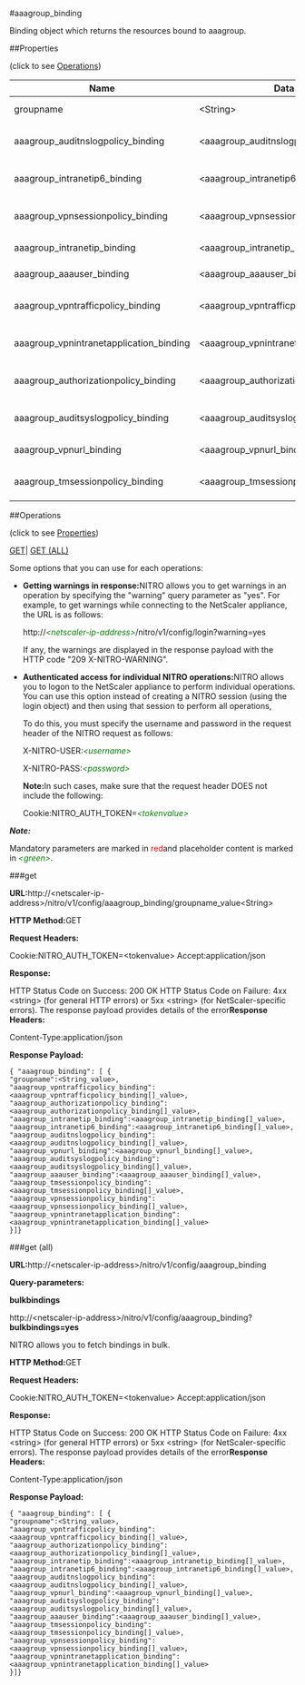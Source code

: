 #aaagroup_binding

Binding object which returns the resources bound to aaagroup.


##Properties 
<span>(click to see [Operations](#opera))</span>


<table><thead><tr><th>Name</th><th>Data Type</th><th>Permissions</th><th>Description</th></tr></thead><tbody><tr><td>groupname</td><td>&lt;String></td><td>Read-write</td><td>Name of the group.<br>Minimum length = 1</td></tr><tr><td>aaagroup_auditnslogpolicy_binding</td><td>&lt;aaagroup_auditnslogpolicy_binding[]></td><td>Read-only</td><td>auditnslogpolicy that can be bound to aaagroup.</td></tr><tr><td>aaagroup_intranetip6_binding</td><td>&lt;aaagroup_intranetip6_binding[]></td><td>Read-only</td><td>intranetip6 that can be bound to aaagroup.</td></tr><tr><td>aaagroup_vpnsessionpolicy_binding</td><td>&lt;aaagroup_vpnsessionpolicy_binding[]></td><td>Read-only</td><td>vpnsessionpolicy that can be bound to aaagroup.</td></tr><tr><td>aaagroup_intranetip_binding</td><td>&lt;aaagroup_intranetip_binding[]></td><td>Read-only</td><td>intranetip that can be bound to aaagroup.</td></tr><tr><td>aaagroup_aaauser_binding</td><td>&lt;aaagroup_aaauser_binding[]></td><td>Read-only</td><td>aaauser that can be bound to aaagroup.</td></tr><tr><td>aaagroup_vpntrafficpolicy_binding</td><td>&lt;aaagroup_vpntrafficpolicy_binding[]></td><td>Read-only</td><td>vpntrafficpolicy that can be bound to aaagroup.</td></tr><tr><td>aaagroup_vpnintranetapplication_binding</td><td>&lt;aaagroup_vpnintranetapplication_binding[]></td><td>Read-only</td><td>vpnintranetapplication that can be bound to aaagroup.</td></tr><tr><td>aaagroup_authorizationpolicy_binding</td><td>&lt;aaagroup_authorizationpolicy_binding[]></td><td>Read-only</td><td>authorizationpolicy that can be bound to aaagroup.</td></tr><tr><td>aaagroup_auditsyslogpolicy_binding</td><td>&lt;aaagroup_auditsyslogpolicy_binding[]></td><td>Read-only</td><td>auditsyslogpolicy that can be bound to aaagroup.</td></tr><tr><td>aaagroup_vpnurl_binding</td><td>&lt;aaagroup_vpnurl_binding[]></td><td>Read-only</td><td>vpnurl that can be bound to aaagroup.</td></tr><tr><td>aaagroup_tmsessionpolicy_binding</td><td>&lt;aaagroup_tmsessionpolicy_binding[]></td><td>Read-only</td><td>tmsessionpolicy that can be bound to aaagroup.</td></tr></tbody></table>
##Operations 
<span>(click to see [Properties](#prope))</span>


[GET]()| [GET (ALL)](#ge)


Some options that you can use for each operations:
<ul><li><p><b>Getting warnings in response:</b>NITRO allows you to get warnings in an operation by specifying the "warning" query parameter as "yes". For example, to get warnings while connecting to the NetScaler appliance, the URL is as follows:</p><p>http://<span style="color:green;font-style:italic;">&lt;netscaler-ip-address&gt;</span>/nitro/v1/config/login?warning=yes</p><p>If any, the warnings are displayed in the response payload with the HTTP code "209 X-NITRO-WARNING".</p></li><li><p><b>Authenticated access for individual NITRO operations:</b>NITRO allows you to logon to the NetScaler appliance to perform individual operations. You can use this option instead of creating a NITRO session (using the login object) and then using that session to perform all operations,</p><p>To do this, you must specify the username and password in the request header of the NITRO request as follows:</p><p>X-NITRO-USER:<span style="color:green;font-style:italic;">&lt;username&gt;</span></p><p>X-NITRO-PASS:<span style="color:green;font-style:italic;">&lt;password&gt;</span></p><p><b>Note:</b>In such cases, make sure that the request header DOES not include the following:</p><p>Cookie:NITRO_AUTH_TOKEN=<span style="color:green;font-style:italic;">&lt;tokenvalue&gt;</span></p></li></ul>



***Note:*** 
Mandatory parameters are marked in <span style="color:#FF0000;">red</span>and placeholder content is marked in <span style="color:green;font-style:italic">&lt;green&gt;</span>.

###get



<b>URL:</b>http://&lt;netscaler-ip-address&gt;/nitro/v1/config/aaagroup_binding/groupname_value&lt;String&gt;
<b>HTTP Method:</b>GET
<b>Request Headers:</b>

Cookie:NITRO_AUTH_TOKEN=&lt;tokenvalue&gt;Accept:application/json

<b>Response:</b>
HTTP Status Code on Success: 200 OKHTTP Status Code on Failure: 4xx &lt;string&gt; (for general HTTP errors) or 5xx &lt;string&gt; (for NetScaler-specific errors). The response payload provides details of the error<b>Response Headers:</b>

Content-Type:application/json

<b>Response Payload: </b>```{ "aaagroup_binding": [ {"groupname":<String_value>,"aaagroup_vpntrafficpolicy_binding":<aaagroup_vpntrafficpolicy_binding[]_value>,"aaagroup_authorizationpolicy_binding":<aaagroup_authorizationpolicy_binding[]_value>,"aaagroup_intranetip_binding":<aaagroup_intranetip_binding[]_value>,"aaagroup_intranetip6_binding":<aaagroup_intranetip6_binding[]_value>,"aaagroup_auditnslogpolicy_binding":<aaagroup_auditnslogpolicy_binding[]_value>,"aaagroup_vpnurl_binding":<aaagroup_vpnurl_binding[]_value>,"aaagroup_auditsyslogpolicy_binding":<aaagroup_auditsyslogpolicy_binding[]_value>,"aaagroup_aaauser_binding":<aaagroup_aaauser_binding[]_value>,"aaagroup_tmsessionpolicy_binding":<aaagroup_tmsessionpolicy_binding[]_value>,"aaagroup_vpnsessionpolicy_binding":<aaagroup_vpnsessionpolicy_binding[]_value>,"aaagroup_vpnintranetapplication_binding":<aaagroup_vpnintranetapplication_binding[]_value>}]}```



###get (all)



<b>URL:</b>http://&lt;netscaler-ip-address&gt;/nitro/v1/config/aaagroup_binding
<b>Query-parameters:</b>
<b>bulkbindings</b>
http://&lt;netscaler-ip-address&gt;/nitro/v1/config/aaagroup_binding?<b>bulkbindings=yes</b>
NITRO allows you to fetch bindings in bulk.



<b>HTTP Method:</b>GET
<b>Request Headers:</b>

Cookie:NITRO_AUTH_TOKEN=&lt;tokenvalue&gt;Accept:application/json

<b>Response:</b>
HTTP Status Code on Success: 200 OKHTTP Status Code on Failure: 4xx &lt;string&gt; (for general HTTP errors) or 5xx &lt;string&gt; (for NetScaler-specific errors). The response payload provides details of the error<b>Response Headers:</b>

Content-Type:application/json

<b>Response Payload: </b>```{ "aaagroup_binding": [ {"groupname":<String_value>,"aaagroup_vpntrafficpolicy_binding":<aaagroup_vpntrafficpolicy_binding[]_value>,"aaagroup_authorizationpolicy_binding":<aaagroup_authorizationpolicy_binding[]_value>,"aaagroup_intranetip_binding":<aaagroup_intranetip_binding[]_value>,"aaagroup_intranetip6_binding":<aaagroup_intranetip6_binding[]_value>,"aaagroup_auditnslogpolicy_binding":<aaagroup_auditnslogpolicy_binding[]_value>,"aaagroup_vpnurl_binding":<aaagroup_vpnurl_binding[]_value>,"aaagroup_auditsyslogpolicy_binding":<aaagroup_auditsyslogpolicy_binding[]_value>,"aaagroup_aaauser_binding":<aaagroup_aaauser_binding[]_value>,"aaagroup_tmsessionpolicy_binding":<aaagroup_tmsessionpolicy_binding[]_value>,"aaagroup_vpnsessionpolicy_binding":<aaagroup_vpnsessionpolicy_binding[]_value>,"aaagroup_vpnintranetapplication_binding":<aaagroup_vpnintranetapplication_binding[]_value>}]}```



